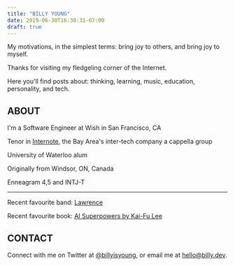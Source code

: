 ```yaml
---
title: "BILLY YOUNG"
date: 2019-06-30T16:30:31-07:00
draft: true
---
```


My motivations, in the simplest terms: bring joy to others, and bring joy to myself.

Thanks for visiting my fledgeling corner of the Internet.  

Here you'll find posts about: thinking, learning, music, education, personality, and tech.

## ABOUT
I'm a Software Engineer at Wish in San Francisco, CA

Tenor in [Internote](https://www.instagram.com/p/BzQufySnZaF/), the Bay Area's inter-tech company a cappella group

University of Waterloo alum

Originally from Windsor, ON, Canada

Enneagram 4,5 and INTJ-T

---

Recent favourite band: [Lawrence](https://youtu.be/-zBGN9wLQ3I)

Recent favourite book: [AI Superpowers by Kai-Fu Lee](https://smile.amazon.com/dp/132854639X)

## CONTACT
Connect with me on Twitter at [@billyisyoung](https://twitter.com/billyisyoung), or email me at hello@billy.dev.
